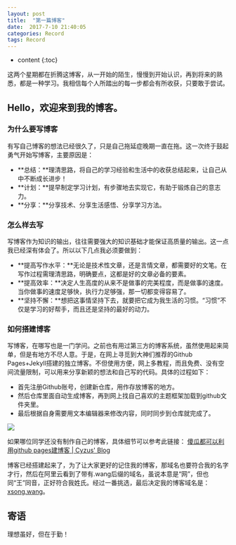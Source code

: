 ```yaml
---
layout: post
title:  "第一篇博客"
date:  2017-7-10 21:40:05
categories: Record
tags: Record
---
```

* content
{:toc}

这两个星期都在折腾这博客，从一开始的陌生，慢慢到开始认识，再到将来的熟悉，都是一种学习。我相信每个人所踏出的每一步都会有所收获，只要敢于尝试。



## Hello，欢迎来到我的博客。

### 为什么要写博客

有写自己博客的想法已经很久了，只是自己拖延症晚期一直在拖。这一次终于鼓起勇气开始写博客，主要原因是： 

- **总结：**理清思路，将自己的学习经验和生活中的收获总结起来，让自己从中不断成长进步！
- **计划：**提早制定学习计划，有步骤地去实现它，有助于锻炼自己的意志力。
- **分享：**分享技术、分享生活感悟、分享学习方法。

### 怎么样去写

写博客作为知识的输出，往往需要强大的知识基础才能保证高质量的输出。这一点我已经深有体会了。所以以下几点我必须要做到：

- **提高写作水平：**无论是技术性文章，还是言情文章，都需要好的文笔。在写作过程需理清思路，明确要点，这都是好的文章必备的要素。
- **提高效率：**决定人生高度的从来不是做事的完美程度，而是做事的速度。当你做事的速度足够快，执行力足够强，那一切都变得容易了。
- **坚持不懈：**想把这事情坚持下去，就要把它成为我生活的习惯。“习惯”不仅是学习的好帮手，而且还是坚持的最好的动力。

### 如何搭建博客

写博客，在哪写也是一门学问。之前也有用过第三方的博客系统，虽然使用起来简单，但是有地方不尽人意。于是，在网上寻觅到大神们推荐的Github Pages+Jekyll搭建的独立博客。不但使用方便，网上多教程，而且免费、没有空间流量限制，可以用来分享新颖的想法和自己写的代码。具体的过程如下：

- 首先注册Github账号，创建新仓库，用作存放博客的地方。
- 然后仓库里面自动生成博客，再到网上找自己喜欢的主题框架加载到github文件夹里。
- 最后根据自身需要用文本编辑器来修改内容，同时同步到仓库就完成了。


![](http://image.jiantuku.com/17-7-10/5346710.jpg?attname=file_1499664867328_d896.jpg&e=1499665210&token=el7kgPgYzpJoB23jrChWJ2gV3HpRl0VCzFn8rKKv:kiIoEK82BEBrGJ2MPQuCwECYezg=)


如果哪位同学还没有制作自己的博客，具体细节可以参考此链接：
[傻瓜都可以利用github pages建博客 | Cyzus' Blog]( http://www.jianshu.com/p/d658ba3b4351) 


博客已经搭建起来了，为了让大家更好的记住我的博客，那域名也要符合我的名字才行，然后在阿里云看到了带有.wang后缀的域名，虽说本意是“网”，但也同“王”同音，正好符合我姓氏。经过一番挑选，最后决定我的博客域名是：[xsong.wang](www.xsong.wang)。


## 寄语

理想虽好，但在于勤！